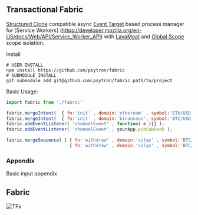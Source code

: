 ## Transactional Fabric
[Structured Clone](https://developer.mozilla.org/en-US/docs/Web/API/Web_Workers_API/Structured_clone_algorithm) compatible async [Event Target](https://developer.mozilla.org/en-US/docs/Web/API/EventTarget) based process manager for [Service Workers] (https://developer.mozilla.org/en-US/docs/Web/API/Service_Worker_API) with [LavaMoat](https://github.com/LavaMoat/LavaMoat) and [Global Scope](https://developer.mozilla.org/en-US/docs/Web/API/WorkerGlobalScope) scope isolation. 


Install
```shell
# USER INSTALL
npm install https://github.com/psytron/fabric
# SUBMODULE INSTALL
git submodule add git@github.com:psytron/fabric path/to/project
```

Basic Usage: 

```javascript
import fabric from './fabric' 

fabric.mergeIntent(  { fn:'init' , domain:'ethereum' , symbol:'ETH/USD' } );
fabric.mergeIntent(  { fn:'init' , domain:'binanceus', symbol:'BTC/USD' } );
fabric.addEventListener( 'channelEvent' , function( e ){} );
fabric.addEventListener( 'channelEvent' , yourApp.pubSubHook );

fabric.mergeSequence( [ { fn:'withdraw' , domain:'vilqs' , symbol:'BTC/USD' }, 
                        { fn:'withdraw' , domain:'vilqs' , symbol:'BTC/USD' } ] );
```

### Appendix
Basic input appendix



## Fabric 
![TFx](https://raw.githubusercontent.com/psytron/fabric/main/meta/tfx.jpg)
